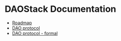 # DAOStack Documentation


* [Roadmap](roadmap.md)
* [DAO protocol](DAO_protocol.md)
* [DAO protocol - formal](https://github.com/daostack/daostack/blob/master/docs/dao.pdf) 
